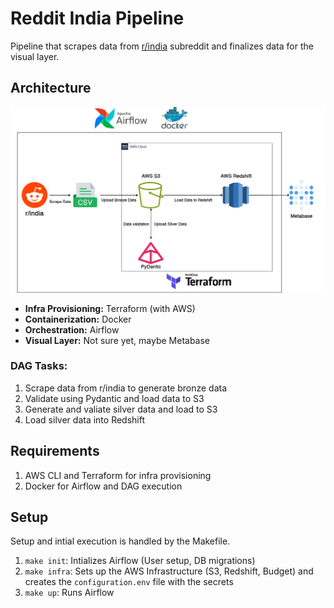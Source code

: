 # Reddit India Pipeline
Pipeline that scrapes data from [r/india](https://old.reddit.com/r/india) subreddit and finalizes data for the visual layer.

## Architecture
![flowchart](flowchart.png)

- **Infra Provisioning:** Terraform (with AWS)
- **Containerization:** Docker
- **Orchestration:** Airflow
- **Visual Layer:** Not sure yet, maybe Metabase

### DAG Tasks:
1. Scrape data from r/india to generate bronze data
2. Validate using Pydantic and load data to S3
3. Generate and valiate silver data and load to S3
4. Load silver data into Redshift

## Requirements
1. AWS CLI and Terraform for infra provisioning
2. Docker for Airflow and DAG execution

## Setup
Setup and intial execution is handled by the Makefile.
1. `make init`: Intializes Airflow (User setup, DB migrations)
2. `make infra`: Sets up the AWS Infrastructure (S3, Redshift, Budget) and creates the `configuration.env` file with the secrets
3. `make up`: Runs Airflow
